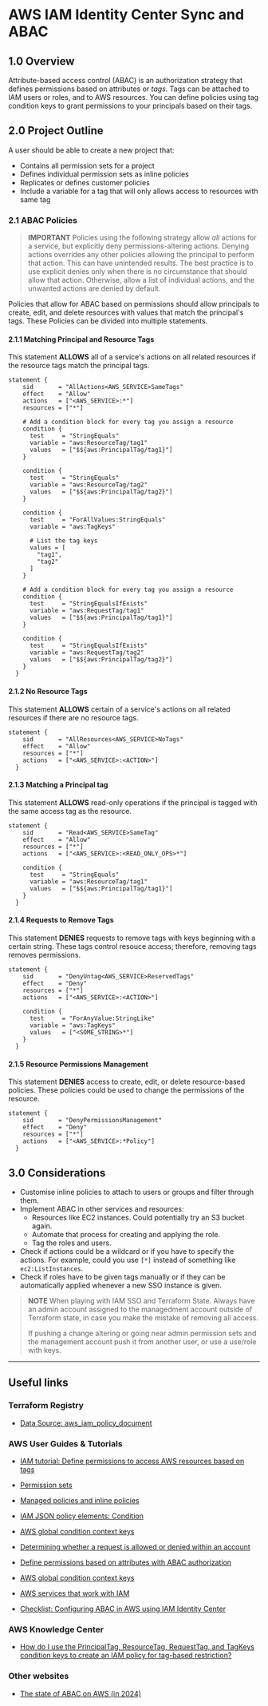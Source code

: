 # AWS IAM Identity Center Sync and ABAC

## 1.0 Overview
Attribute-based access control (ABAC) is an authorization strategy that defines permissions based
on attributes or *tags*. Tags can be attached to IAM users or roles, and to AWS resources. You can
define policies using tag condition keys to grant permissions to your principals based on their tags.


## 2.0 Project Outline
A user should be able to create a new project that:
* Contains all permission sets for a project
* Defines individual permission sets as inline policies
* Replicates or defines customer policies
* Include a variable for a tag that will only allows access to resources with same tag

### 2.1 ABAC Policies
> **IMPORTANT**
> Policies using the following strategy allow *all* actions for a service, but explicitly deny 
> permissions-altering actions. Denying actions overrides any other policies allowing the principal 
> to perform that action. This can have unintended results. The best practice is to use explicit 
> denies only when there is no circumstance that should allow that action. Otherwise, allow a list 
> of individual actions, and the unwanted actions are denied by default. 

Policies that allow for ABAC based on permissions should allow principals to create, edit, and delete resources with values that match the principal's tags. These Policies can be divided into multiple statements.

#### 2.1.1 Matching Principal and Resource Tags
This statement **ALLOWS** all of a service's actions on all related resources if the resource tags match the principal tags.
```
statement {
    sid       = "AllActions<AWS_SERVICE>SameTags"
    effect    = "Allow"
    actions   = ["<AWS_SERVICE>:*"]
    resources = ["*"]

    # Add a condition block for every tag you assign a resource
    condition {
      test     = "StringEquals"
      variable = "aws:ResourceTag/tag1"
      values   = ["$${aws:PrincipalTag/tag1}"]
    }

    condition {
      test     = "StringEquals"
      variable = "aws:ResourceTag/tag2"
      values   = ["$${aws:PrincipalTag/tag2}"]
    }

    condition {
      test     = "ForAllValues:StringEquals"
      variable = "aws:TagKeys"

      # List the tag keys
      values = [
        "tag1",
        "tag2"
      ]
    }

    # Add a condition block for every tag you assign a resource
    condition {
      test     = "StringEqualsIfExists"
      variable = "aws:RequestTag/tag1"
      values   = ["$${aws:PrincipalTag/tag1}"]
    }

    condition {
      test     = "StringEqualsIfExists"
      variable = "aws:RequestTag/tag2"
      values   = ["$${aws:PrincipalTag/tag2}"]
    }
  }
```

#### 2.1.2 No Resource Tags
This statement **ALLOWS** certain of a service's actions on all related resources if there are no resource tags.
```
statement {
    sid       = "AllResources<AWS_SERVICE>NoTags"
    effect    = "Allow"
    resources = ["*"]
    actions   = ["<AWS_SERVICE>:<ACTION>"]
  }
```

#### 2.1.3 Matching a Principal tag
This statement **ALLOWS** read-only operations if the principal is tagged with the same access tag as the resource.
```
statement {
    sid       = "Read<AWS_SERVICE>SameTag"
    effect    = "Allow"
    resources = ["*"]
    actions   = ["<AWS_SERVICE>:<READ_ONLY_OPS>*"]

    condition {
      test     = "StringEquals"
      variable = "aws:ResourceTag/tag1"
      values   = ["$${aws:PrincipalTag/tag1}"]
    }
  }
```

#### 2.1.4 Requests to Remove Tags
This statement **DENIES** requests to remove tags with keys beginning with a certain string. These tags control resouce access; therefore, removing tags removes permissions.
```
statement {
    sid       = "DenyUntag<AWS_SERVICE>ReservedTags"
    effect    = "Deny"
    resources = ["*"]
    actions   = ["<AWS_SERVICE>:<ACTION>"]

    condition {
      test     = "ForAnyValue:StringLike"
      variable = "aws:TagKeys"
      values   = ["<SOME_STRING>*"]
    }
  }
```

#### 2.1.5 Resource Permissions Management
This statement **DENIES** access to create, edit, or delete resource-based policies. These policies could be used to change the permissions of the resource.
```
statement {
    sid       = "DenyPermissionsManagement"
    effect    = "Deny"
    resources = ["*"]
    actions   = ["<AWS_SERVICE>:*Policy"]
  }
```

## 3.0 Considerations
* Customise inline policies to attach to users or groups and filter through them.
* Implement ABAC in other services and resources:
    * Resources like EC2 instances. Could potentially try an S3 bucket again.
    * Automate that process for creating and applying the role. 
    * Tag the roles and users.
* Check if actions could be a wildcard or if you have to specify the actions.
For example, could you use `[*]` instead of something like `ec2:ListInstances`.
* Check if roles have to be given tags manually or if they can be automatically
applied whenever a new SSO instance is given.

> **NOTE**
> When playing with IAM SSO and Terraform State. Always have an admin account 
> assigned to the managedment account outside of Terraform state, in case you
> make the mistake of removing all access.
>
> If pushing a change altering or going near admin permission sets and the 
> management account push  it from another user, or use a use/role with keys.

---
## Useful links

### Terraform Registry
- [Data Source: aws_iam_policy_document](https://registry.terraform.io/providers/hashicorp/aws/latest/docs/data-sources/iam_policy_document)


### AWS User Guides & Tutorials
- [IAM tutorial: Define permissions to access AWS resources based on tags](https://docs.aws.amazon.com/IAM/latest/UserGuide/tutorial_attribute-based-access-control.html)

- [Permission sets](https://docs.aws.amazon.com/singlesignon/latest/userguide/permissionsetsconcept.html)

- [Managed policies and inline policies](https://docs.aws.amazon.com/IAM/latest/UserGuide/access_policies_managed-vs-inline.html)

- [IAM JSON policy elements: Condition](https://docs.aws.amazon.com/IAM/latest/UserGuide/reference_policies_elements_condition.html)

- [AWS global condition context keys](https://docs.aws.amazon.com/IAM/latest/UserGuide/reference_policies_condition-keys.html#condition-keys-principaltag)

- [Determining whether a request is allowed or denied within an account](https://docs.aws.amazon.com/IAM/latest/UserGuide/reference_policies_evaluation-logic.html#policy-eval-denyallow)

- [Define permissions based on attributes with ABAC authorization](https://docs.aws.amazon.com/IAM/latest/UserGuide/introduction_attribute-based-access-control.html)

- [AWS global condition context keys](https://docs.aws.amazon.com/IAM/latest/UserGuide/reference_policies_condition-keys.html)

- [AWS services that work with IAM](https://docs.aws.amazon.com/IAM/latest/UserGuide/reference_aws-services-that-work-with-iam.html)

- [Checklist: Configuring ABAC in AWS using IAM Identity Center](https://docs.aws.amazon.com/singlesignon/latest/userguide/abac-checklist.html)

### AWS Knowledge Center
- [How do I use the PrincipalTag, ResourceTag, RequestTag, and TagKeys condition keys to create an IAM policy for tag-based restriction?](https://repost.aws/knowledge-center/iam-tag-based-restriction-policies)

### Other websites
- [The state of ABAC on AWS (in 2024)](https://ramimac.me/abac)